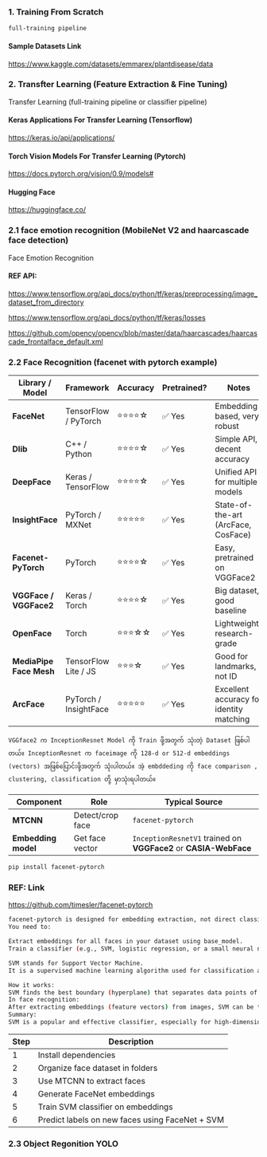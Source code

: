 ### 1. Training From Scratch 
    full-training pipeline
    
#### Sample Datasets Link
https://www.kaggle.com/datasets/emmarex/plantdisease/data

### 2. Transfter Learning (Feature Extraction & Fine Tuning)

Transfer Learning (full-training pipeline or classifier pipeline)


#### Keras Applications For Transfer Learning (Tensorflow)
https://keras.io/api/applications/

#### Torch Vision Models For Transfer Learning (Pytorch)
https://docs.pytorch.org/vision/0.9/models#

#### Hugging Face
https://huggingface.co/

### 2.1 face emotion recognition (MobileNet V2 and haarcascade face detection)

Face Emotion Recognition

#### REF API:
https://www.tensorflow.org/api_docs/python/tf/keras/preprocessing/image_dataset_from_directory

https://www.tensorflow.org/api_docs/python/tf/keras/losses

https://github.com/opencv/opencv/blob/master/data/haarcascades/haarcascade_frontalface_default.xml




### 2.2 Face Recognition (facenet with pytorch example)

| Library / Model         | Framework             | Accuracy | Pretrained? | Notes                                    |
| ----------------------- | --------------------- | -------- | ----------- | ---------------------------------------- |
| **FaceNet**             | TensorFlow / PyTorch  | ⭐⭐⭐⭐☆    | ✅ Yes       | Embedding-based, very robust             |
| **Dlib**                | C++ / Python          | ⭐⭐⭐⭐☆    | ✅ Yes       | Simple API, decent accuracy              |
| **DeepFace**            | Keras / TensorFlow    | ⭐⭐⭐⭐☆    | ✅ Yes       | Unified API for multiple models          |
| **InsightFace**         | PyTorch / MXNet       | ⭐⭐⭐⭐⭐    | ✅ Yes       | State-of-the-art (ArcFace, CosFace)      |
| **Facenet-PyTorch**     | PyTorch               | ⭐⭐⭐⭐☆    | ✅ Yes       | Easy, pretrained on VGGFace2             |
| **VGGFace / VGGFace2**  | Keras / Torch         | ⭐⭐⭐⭐☆    | ✅ Yes       | Big dataset, good baseline               |
| **OpenFace**            | Torch                 | ⭐⭐⭐☆☆    | ✅ Yes       | Lightweight, research-grade              |
| **MediaPipe Face Mesh** | TensorFlow Lite / JS  | ⭐⭐⭐☆     | ✅ Yes       | Good for landmarks, not ID               |
| **ArcFace**             | PyTorch / InsightFace | ⭐⭐⭐⭐⭐    | ✅ Yes       | Excellent accuracy for identity matching |


```
VGGface2 က InceptionResnet Model ကို Train ဖို့အတွက် သုံးတဲ့ Dataset ဖြစ်ပါတယ်။ InceptionResnet က faceimage ကို 128-d or 512-d embeddings (vectors) အဖြစ်ပြောင်းဖို့အတွက် သုံးပါတယ်။ အဲ့ embddeding ကို face comparison , clustering, classification တို့ မှာသုံးရပါတယ်။ 
```
| Component           | Role             | Typical Source                                                   |
| ------------------- | ---------------- | ---------------------------------------------------------------- |
| **MTCNN**           | Detect/crop face | `facenet-pytorch`                                                |
| **Embedding model** | Get face vector  | `InceptionResnetV1` trained on **VGGFace2** or **CASIA-WebFace** |

```bash
pip install facenet-pytorch
```

### REF: Link
https://github.com/timesler/facenet-pytorch

```bash
facenet-pytorch is designed for embedding extraction, not direct classification.
You need to:

Extract embeddings for all faces in your dataset using base_model.
Train a classifier (e.g., SVM, logistic regression, or a small neural network) on these embeddings.
```
```bash
SVM stands for Support Vector Machine.
It is a supervised machine learning algorithm used for classification and regression tasks.

How it works:
SVM finds the best boundary (hyperplane) that separates data points of different classes with the largest margin.
In face recognition:
After extracting embeddings (feature vectors) from images, SVM can be trained to classify which person each embedding belongs to.
Summary:
SVM is a popular and effective classifier, especially for high-dimensional data like face embeddings.

```

| Step | Description                                     |
| ---- | ----------------------------------------------- |
| 1    | Install dependencies                            |
| 2    | Organize face dataset in folders                |
| 3    | Use MTCNN to extract faces                      |
| 4    | Generate FaceNet embeddings                     |
| 5    | Train SVM classifier on embeddings              |
| 6    | Predict labels on new faces using FaceNet + SVM |


### 2.3 Object Regonition YOLO
